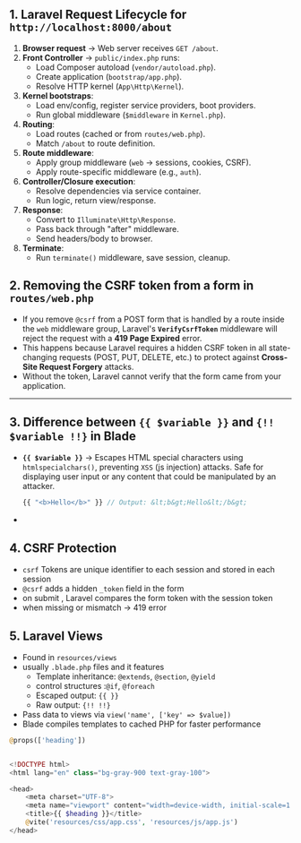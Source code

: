 ## 1. Laravel Request Lifecycle for `http://localhost:8000/about`

1. **Browser request** → Web server receives `GET /about`.
2. **Front Controller** → `public/index.php` runs:
   - Load Composer autoload (`vendor/autoload.php`).
   - Create application (`bootstrap/app.php`).
   - Resolve HTTP kernel (`App\Http\Kernel`).
3. **Kernel bootstraps**:
   - Load env/config, register service providers, boot providers.
   - Run global middleware (`$middleware` in `Kernel.php`).
4. **Routing**:
   - Load routes (cached or from `routes/web.php`).
   - Match `/about` to route definition.
5. **Route middleware**:
   - Apply group middleware (`web` → sessions, cookies, CSRF).
   - Apply route-specific middleware (e.g., `auth`).
6. **Controller/Closure execution**:
   - Resolve dependencies via service container.
   - Run logic, return view/response.
7. **Response**:
   - Convert to `Illuminate\Http\Response`.
   - Pass back through "after" middleware.
   - Send headers/body to browser.
8. **Terminate**:
   - Run `terminate()` middleware, save session, cleanup.

## 2. Removing the CSRF token from a form in `routes/web.php`

- If you remove `@csrf` from a POST form that is handled by a route inside the `web` middleware group, Laravel's **`VerifyCsrfToken`** middleware will reject the request with a **419 Page Expired** error.
- This happens because Laravel requires a hidden CSRF token in all state-changing requests (POST, PUT, DELETE, etc.) to protect against **Cross-Site Request Forgery** attacks.
- Without the token, Laravel cannot verify that the form came from your application.

---

## 3. Difference between `{{ $variable }}` and `{!! $variable !!}` in Blade

- **`{{ $variable }}`** → Escapes HTML special characters using `htmlspecialchars()`, preventing `XSS` (js injection) attacks. Safe for displaying user input or any content that could be manipulated by an attacker.
  ```php
  {{ "<b>Hello</b>" }} // Output: &lt;b&gt;Hello&lt;/b&gt;
  ```
- ```

  ```

## 4. CSRF Protection

- `csrf` Tokens are unique identifier to each session and stored in each session
- `@csrf` adds a hidden `_token` field in the form
- on submit , Laravel compares the form token with the session token
- when missing or mismatch -> 419 error

## 5. Laravel Views

- Found in `resources/views`
- usually `.blade.php` files and it features
  - Template inheritance: `@extends`, `@section`, `@yield`
  - control structures :`@if`, `@foreach`
  - Escaped output: `{{ }}`
  - Raw output: `{!! !!}`
- Pass data to views via `view('name', ['key' => $value])`
- Blade compiles templates to cached PHP for faster performance

```php
@props(['heading'])


<!DOCTYPE html>
<html lang="en" class="bg-gray-900 text-gray-100">

<head>
    <meta charset="UTF-8">
    <meta name="viewport" content="width=device-width, initial-scale=1.0">
    <title>{{ $heading }}</title>
    @vite('resources/css/app.css', 'resources/js/app.js')
</head>
```
